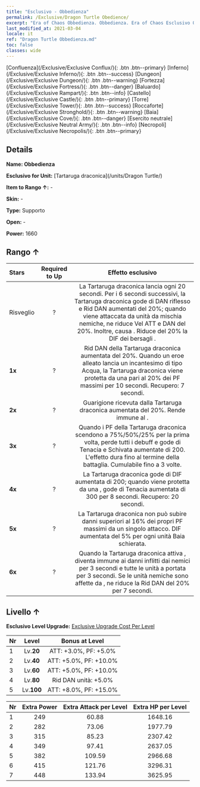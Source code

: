 ```yaml
---
title: "Esclusivo - Obbedienza"
permalink: /Exclusive/Dragon Turtle Obedience/
excerpt: "Era of Chaos Obbedienza. Obbedienza. Era of Chaos Esclusivo Obbedienza. Tartaruga draconica Esclusivo."
last_modified_at: 2021-03-04
locale: it
ref: "Dragon Turtle Obbedienza.md"
toc: false
classes: wide
---
```

 [Confluenza](/Exclusive/Exclusive Conflux/){: .btn .btn--primary} [Inferno](/Exclusive/Exclusive Inferno/){: .btn .btn--success} [Dungeon](/Exclusive/Exclusive Dungeon/){: .btn .btn--warning} [Fortezza](/Exclusive/Exclusive Fortress/){: .btn .btn--danger} [Baluardo](/Exclusive/Exclusive Rampart/){: .btn .btn--info} [Castello](/Exclusive/Exclusive Castle/){: .btn .btn--primary} [Torre](/Exclusive/Exclusive Tower/){: .btn .btn--success} [Roccaforte](/Exclusive/Exclusive Stronghold/){: .btn .btn--warning} [Baia](/Exclusive/Exclusive Cove/){: .btn .btn--danger} [Esercito neutrale](/Exclusive/Exclusive Neutral Army/){: .btn .btn--info} [Necropoli](/Exclusive/Exclusive Necropolis/){: .btn .btn--primary} 

## Details
 **Name: Obbedienza** 

 **Esclusivo for Unit:** [Tartaruga draconica](/units/Dragon Turtle/) 

 **Item to Rango ↑:** -

 **Skin:** -

 **Type:** Supporto

 **Open:** -

 **Power:** 1660

## Rango ↑

  |     Stars    |  Required to Up | Effetto esclusivo |
  |:-------------|:---------------:|:---------------:|
  |  Risveglio  | ? | <Guscio protettivo> La Tartaruga draconica lancia <Guscio protettivo> ogni 20 secondi. Per i 6 secondi successivi, la Tartaruga draconica gode di DAN riflesso e Rid DAN aumentati del 20%; quando viene attaccata da unità da mischia nemiche, ne riduce Vel ATT e DAN del 20%. Inoltre, causa <Impedimento>. Riduce del 20% la DIF dei bersagli <sanguinanti>. |
  | **1x** <i class="fas fa-star"/> | ? | Rid DAN della Tartaruga draconica aumentata del 20%. Quando un eroe alleato lancia un incantesimo di tipo Acqua, la Tartaruga draconica viene protetta da una <bolla> pari al 20% dei PF massimi per 10 secondi. Recupero: 7 secondi. |
  | **2x** <i class="fas fa-star"/> | ? | Guarigione ricevuta dalla Tartaruga draconica aumentata del 20%. Rende immune al <Silenzio>. |
  | **3x** <i class="fas fa-star"/> | ? | <Rituale abissale> Quando i PF della Tartaruga draconica scendono a 75%/50%/25% per la prima volta, perde tutti i debuff e gode di Tenacia e Schivata aumentate di 200. L'effetto dura fino al termine della battaglia. Cumulabile fino a 3 volte. |
  | **4x** <i class="fas fa-star"/> | ? | La Tartaruga draconica gode di DIF aumentata di 200; quando viene protetta da una <bolla>, gode di Tenacia aumentata di 300 per 8 secondi. Recupero: 20 secondi. |
  | **5x** <i class="fas fa-star"/> | ? | La Tartaruga draconica non può subire danni superiori al 16% dei propri PF massimi da un singolo attacco. DIF aumentata del 5% per ogni unità Baia schierata. |
  | **6x** <i class="fas fa-star"/> | ? | <Urto delle maree> Quando la Tartaruga draconica attiva <Rituale abissale>, diventa immune ai danni inflitti dai nemici per 3 secondi e <stordisce> tutte le unità a portata per 3 secondi. Se le unità nemiche sono affette da <Rallentamento>, ne riduce la Rid DAN del 20% per 7 secondi. |


## Livello ↑
 **Esclusivo Level Upgrade:** [Exclusive Upgrade Cost Per Level](/Exclusive/ExclusiveUpgradeCostPerLevel/)

  |  Nr  |   Level  | Bonus at Level |
  |:-----|:--------:|:--------------:|
  | 1 | Lv.**20** | ATT: +3.0%, PF: +5.0% |
  | 2 | Lv.**40** | ATT: +5.0%, PF: +10.0% |
  | 3 | Lv.**60** | ATT: +5.0%, PF: +10.0% |
  | 4 | Lv.**80** | Rid DAN unità: +5.0% |
  | 5 | Lv.**100** | ATT: +8.0%, PF: +15.0% |


  |  Nr  |  Extra Power | Extra Attack per Level | Extra HP per Level |
  |:-----|:--------:|:--------:|:--------:|
  | 1 | 249 | 60.88 | 1648.16 |
  | 2 | 282 | 73.06 | 1977.79 |
  | 3 | 315 | 85.23 | 2307.42 |
  | 4 | 349 | 97.41 | 2637.05 |
  | 5 | 382 | 109.59 | 2966.68 |
  | 6 | 415 | 121.76 | 3296.31 |
  | 7 | 448 | 133.94 | 3625.95 |


